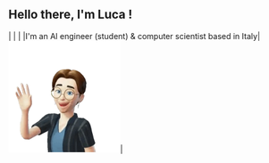 ## Hello there, I'm Luca !
| | |
|I'm an AI engineer (student) & computer scientist based in Italy| <img src="images/avatar-HI.png" width="200">|



